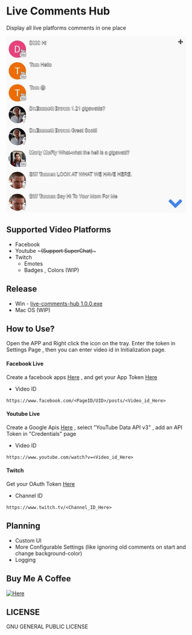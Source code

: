# Live Comments Hub


Display all live platforms comments in one place


![Live Comments Hub](screenshot.jpg)


## Supported Video Platforms
* Facebook
* Youtube ~~~(Support SuperChat)~~~
* Twitch
  - Emotes
  - Badges , Colors (WIP)

## Release
* Win - [live-comments-hub 1.0.0.exe](https://drive.google.com/file/d/0B_qoVl4LC8hKREJvZTBWVE8zcXc/view?usp=sharing)
* Mac OS (WIP)

## How to Use?
 Open the APP and Right click the icon on the tray. Enter the token in Settings Page , then you can enter video id in Initialization page.

#### Facebook Live

Create a facebook apps [Here](https://developers.facebook.com/) , and get your App Token [Here](https://developers.facebook.com/tools/accesstoken/)

- Video ID
```
https://www.facebook.com/<PageID/UID>/posts/<Video_id_Here>
```

#### Youtube Live

Create a Google Apis [Here](https://console.developers.google.com/) , select
"YouTube Data API v3" , add an API Token in "Credentials" page

- Video ID
```
https://www.youtube.com/watch?v=<Video_id_Here>
```

#### Twitch

Get your OAuth Token [Here](http://twitchapps.com/tmi/)

- Channel ID
```
https://www.twitch.tv/<Channel_ID_Here>
```

## Planning

* Custom UI
* More Configurable Settings (like ignoring old comments on start and change background-color)
* Logging


## Buy Me A Coffee

[![Here](https://blockchain.info/Resources/buttons/donate_64.png)](https://blockchain.info/address/15ZqsKhbxcjxduNqqgJgaZLkqENTy5MetZ)


## LICENSE
GNU GENERAL PUBLIC LICENSE
